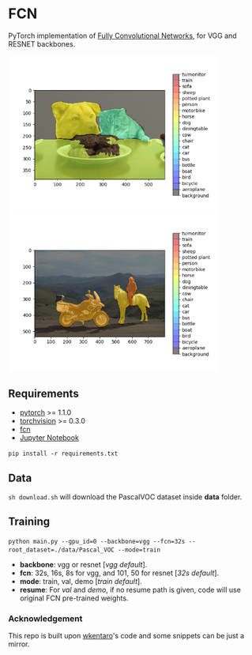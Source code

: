# FCN

PyTorch implementation of [Fully Convolutional Networks](https://github.com/shelhamer/fcn.berkeleyvision.org), for VGG and RESNET backbones.

<img src="imgs/4.png" width="425"/> <img src="imgs/5.png" width="425"/> 

## Requirements

- [pytorch](https://github.com/pytorch/pytorch) >= 1.1.0
- [torchvision](https://github.com/pytorch/vision) >= 0.3.0
- [fcn](https://github.com/wkentaro/fcn)
- [Jupyter Notebook](https://jupyter.org/)

`pip install -r requirements.txt`

## Data
`sh download.sh` will download the PascalVOC dataset inside **data** folder. 

## Training

`python main.py --gpu_id=0 --backbone=vgg --fcn=32s --root_dataset=./data/Pascal_VOC --mode=train`
- **backbone**: vgg or resnet [*vgg default*].
- **fcn**: 32s, 16s, 8s for vgg, and 101, 50 for resnet [*32s default*].
- **mode**: train, val, demo [*train default*].
- **resume**: For *val* and *demo*, if no resume path is given, code will use original FCN pre-trained weights.

### Acknowledgement
This repo is built upon [wkentaro](https://github.com/wkentaro/pytorch-fcn)'s code and some snippets can be just a mirror.
